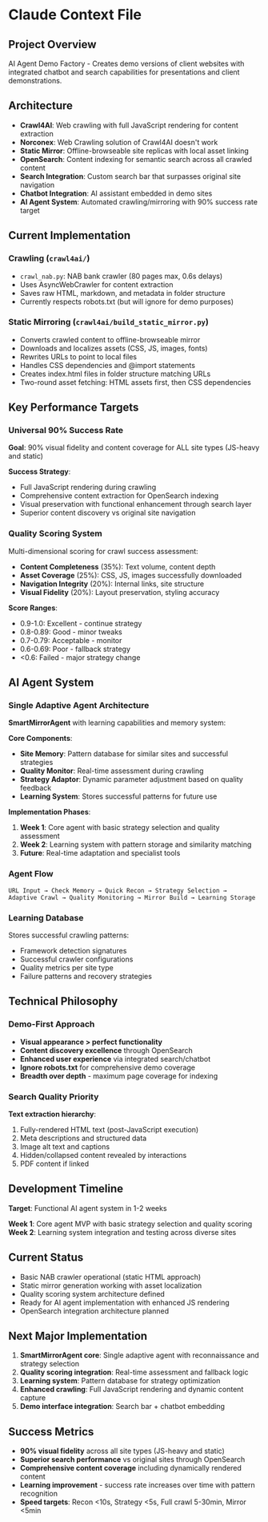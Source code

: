 # Claude Context File

## Project Overview
AI Agent Demo Factory - Creates demo versions of client websites with integrated chatbot and search capabilities for presentations and client demonstrations.

## Architecture
- **Crawl4AI**: Web crawling with full JavaScript rendering for content extraction
- **Norconex**: Web Crawling solution of Crawl4AI doesn't work
- **Static Mirror**: Offline-browseable site replicas with local asset linking  
- **OpenSearch**: Content indexing for semantic search across all crawled content
- **Search Integration**: Custom search bar that surpasses original site navigation
- **Chatbot Integration**: AI assistant embedded in demo sites
- **AI Agent System**: Automated crawling/mirroring with 90% success rate target

## Current Implementation

### Crawling (`crawl4ai/`)
- `crawl_nab.py`: NAB bank crawler (80 pages max, 0.6s delays)
- Uses AsyncWebCrawler for content extraction
- Saves raw HTML, markdown, and metadata in folder structure
- Currently respects robots.txt (but will ignore for demo purposes)

### Static Mirroring (`crawl4ai/build_static_mirror.py`)
- Converts crawled content to offline-browseable mirror
- Downloads and localizes assets (CSS, JS, images, fonts) 
- Rewrites URLs to point to local files
- Handles CSS dependencies and @import statements
- Creates index.html files in folder structure matching URLs
- Two-round asset fetching: HTML assets first, then CSS dependencies

## Key Performance Targets

### Universal 90% Success Rate
**Goal**: 90% visual fidelity and content coverage for ALL site types (JS-heavy and static)

**Success Strategy**:
- Full JavaScript rendering during crawling
- Comprehensive content extraction for OpenSearch indexing
- Visual preservation with functional enhancement through search layer
- Superior content discovery vs original site navigation

### Quality Scoring System
Multi-dimensional scoring for crawl success assessment:
- **Content Completeness** (35%): Text volume, content depth
- **Asset Coverage** (25%): CSS, JS, images successfully downloaded
- **Navigation Integrity** (20%): Internal links, site structure
- **Visual Fidelity** (20%): Layout preservation, styling accuracy

**Score Ranges**:
- 0.9-1.0: Excellent - continue strategy
- 0.8-0.89: Good - minor tweaks
- 0.7-0.79: Acceptable - monitor
- 0.6-0.69: Poor - fallback strategy
- <0.6: Failed - major strategy change

## AI Agent System

### Single Adaptive Agent Architecture
**SmartMirrorAgent** with learning capabilities and memory system:

**Core Components**:
- **Site Memory**: Pattern database for similar sites and successful strategies
- **Quality Monitor**: Real-time assessment during crawling
- **Strategy Adaptor**: Dynamic parameter adjustment based on quality feedback
- **Learning System**: Stores successful patterns for future use

**Implementation Phases**:
1. **Week 1**: Core agent with basic strategy selection and quality assessment
2. **Week 2**: Learning system with pattern storage and similarity matching
3. **Future**: Real-time adaptation and specialist tools

### Agent Flow
```
URL Input → Check Memory → Quick Recon → Strategy Selection → 
Adaptive Crawl → Quality Monitoring → Mirror Build → Learning Storage
```

### Learning Database
Stores successful crawling patterns:
- Framework detection signatures
- Successful crawler configurations
- Quality metrics per site type
- Failure patterns and recovery strategies

## Technical Philosophy

### Demo-First Approach
- **Visual appearance > perfect functionality**
- **Content discovery excellence** through OpenSearch
- **Enhanced user experience** via integrated search/chatbot
- **Ignore robots.txt** for comprehensive demo coverage
- **Breadth over depth** - maximum page coverage for indexing

### Search Quality Priority
**Text extraction hierarchy**:
1. Fully-rendered HTML text (post-JavaScript execution)
2. Meta descriptions and structured data  
3. Image alt text and captions
4. Hidden/collapsed content revealed by interactions
5. PDF content if linked

## Development Timeline
**Target**: Functional AI agent system in 1-2 weeks

**Week 1**: Core agent MVP with basic strategy selection and quality scoring
**Week 2**: Learning system integration and testing across diverse sites

## Current Status
- Basic NAB crawler operational (static HTML approach)
- Static mirror generation working with asset localization
- Quality scoring system architecture defined
- Ready for AI agent implementation with enhanced JS rendering
- OpenSearch integration architecture planned

## Next Major Implementation
1. **SmartMirrorAgent core**: Single adaptive agent with reconnaissance and strategy selection
2. **Quality scoring integration**: Real-time assessment and fallback logic
3. **Learning system**: Pattern database for strategy optimization
4. **Enhanced crawling**: Full JavaScript rendering and dynamic content capture
5. **Demo interface integration**: Search bar + chatbot embedding

## Success Metrics
- **90% visual fidelity** across all site types (JS-heavy and static)
- **Superior search performance** vs original sites through OpenSearch
- **Comprehensive content coverage** including dynamically rendered content
- **Learning improvement** - success rate increases over time with pattern recognition
- **Speed targets**: Recon <10s, Strategy <5s, Full crawl 5-30min, Mirror <5min
